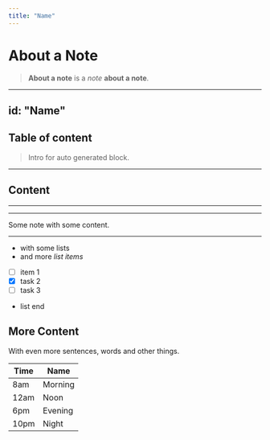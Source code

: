 ```yaml
---
title: "Name"
---
```


# About a Note

> **About a note** is a *note* __about a note__.

---
id: "Name"
---

## Table of content

> Intro for auto generated block.

---
## Content

---

---

Some note with some content.

---

- with some lists
- and more *list items*
- [ ] item 1
- [x] task 2
- [ ] task 3
- list end

## More Content

With even more sentences, words and other things.

| Time | Name |
| ---- | ---- |
| 8am  | Morning |
| 12am | Noon |
| 6pm  | Evening |
| 10pm | Night |

